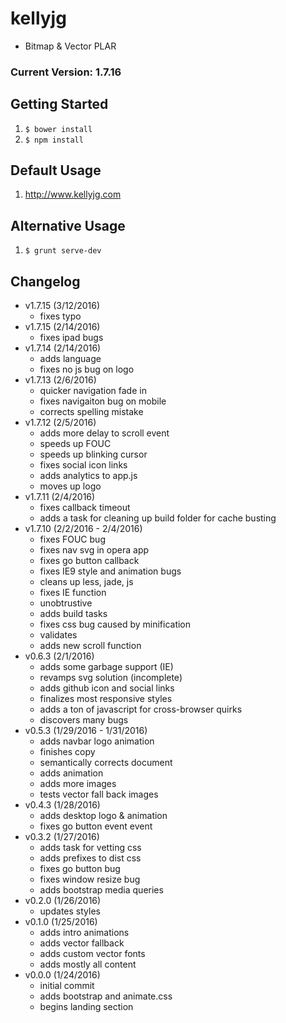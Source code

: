 # kellyjg
- Bitmap & Vector PLAR 

### Current Version: 1.7.16 

## Getting Started
1. ```$ bower install```
2. ```$ npm install```

## Default Usage
1. http://www.kellyjg.com

## Alternative Usage
1. ```$ grunt serve-dev```

## Changelog
- v1.7.15 (3/12/2016)
	- fixes typo
- v1.7.15 (2/14/2016)
	- fixes ipad bugs
- v1.7.14 (2/14/2016)	
	- adds language
	- fixes no js bug on logo
- v1.7.13 (2/6/2016)  
	- quicker navigation fade in
	- fixes navigaiton bug on mobile
	- corrects spelling mistake
- v1.7.12 (2/5/2016)  
	- adds more delay to scroll event
	- speeds up FOUC
	- speeds up blinking cursor
	- fixes social icon links
	- adds analytics to app.js
	- moves up logo
- v1.7.11 (2/4/2016)  
	- fixes callback timeout
	- adds a task for cleaning up build folder for cache busting
- v1.7.10 (2/2/2016 - 2/4/2016)  
	- fixes FOUC bug 
	- fixes nav svg in opera app
	- fixes go button callback
	- fixes IE9 style and animation bugs
	- cleans up less, jade, js
	- fixes IE function
	- unobtrustive
	- adds build tasks
	- fixes css bug caused by minification
	- validates
	- adds new scroll function
- v0.6.3 (2/1/2016) 
	- adds some garbage support (IE)
	- revamps svg solution (incomplete)
	- adds github icon and social links
	- finalizes most responsive styles
	- adds a ton of javascript for cross-browser quirks
	- discovers many bugs
- v0.5.3 (1/29/2016 - 1/31/2016) 
	- adds navbar logo animation
	- finishes copy
	- semantically corrects document
	- adds animation
	- adds more images
	- tests vector fall back images
- v0.4.3 (1/28/2016) 
	- adds desktop logo & animation 
	- fixes go button event event
- v0.3.2 (1/27/2016)
	- adds task for vetting css
	- adds prefixes to dist css
	- fixes go button bug
	- fixes window resize bug
	- adds bootstrap media queries
- v0.2.0 (1/26/2016)
	- updates styles
- v0.1.0 (1/25/2016)
	- adds intro animations
	- adds vector fallback
	- adds custom vector fonts
	- adds mostly all content
- v0.0.0 (1/24/2016)
	- initial commit
	- adds bootstrap and animate.css
	- begins landing section